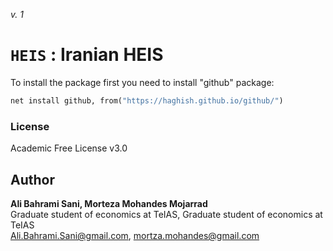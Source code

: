 _v. 1_  

`HEIS` : Iranian HEIS
=====================

To install the package first you need to install "github" package:
```stata
net install github, from("https://haghish.github.io/github/")
```






### License
Academic Free License v3.0

Author
------

**Ali Bahrami Sani, Morteza Mohandes Mojarrad**  
Graduate student of economics at TeIAS, Graduate student of economics at TeIAS  
Ali.Bahrami.Sani@gmail.com, mortza.mohandes@gmail.com  
